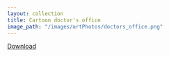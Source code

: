 ```yaml
---
layout: collection
title: Cartoon doctor's office
image_path: "/images/artPhotos/doctors_office.png"
---
```

  [Download](https://github.com/scotttmoen/Art)
